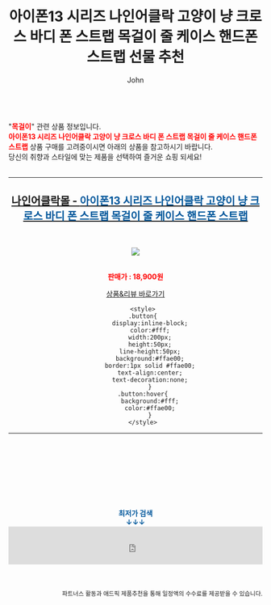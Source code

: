 ﻿---
layout: post
title:  "아이폰13 시리즈 나인어클락 고양이 냥 크로스 바디 폰 스트랩 목걸이 줄 케이스 핸드폰 스트랩 선물 추천"
author: John
categories: [ 목걸이 ]
tags: [ 목걸이, 목걸이 선풍기, 목걸이 브랜드, 목걸이형 선풍기, 목걸이 영어로, 목걸이 길이, 목걸이 추천, 목걸이 영어, 목걸이 선물, 목걸이 선물 의미 ]
image: http://nineoclock.shop/web/product/medium/202107/410e55f349c2d9934c276fcefd7b5f6b.jpg 
description: "아이폰13 시리즈 나인어클락 고양이 냥 크로스 바디 폰 스트랩 목걸이 줄 케이스 핸드폰 스트랩 선물 추천 관련 상품으로 가장 고객 선호도가 높은 제품입니다."
toc: true
toc_sticky: true
---

<br>
"<b><font color='#ff0000'>목걸이</font></b>" 관련 상품 정보입니다.
<br>
<b><font color='#ff0000'>아이폰13 시리즈 나인어클락 고양이 냥 크로스 바디 폰 스트랩 목걸이 줄 케이스 핸드폰 스트랩</font></b> 상품 구매를 고려중이시면 아래의 상품을 참고하시기 바랍니다.
<br>
당신의 취향과 스타일에 맞는 제품을 선택하여 즐거운 쇼핑 되세요!
<br><br>
<hr>
<p>
    
<center><h2><a href="https://nico.kr/1pTQsn" target="_blank"><b>나인어클락몰 - <font color='#01579B'>아이폰13 시리즈 나인어클락 고양이 냥 크로스 바디 폰 스트랩 목걸이 줄 케이스 핸드폰 스트랩</font></b></a></h2><br>

<a href="https://nico.kr/1pTQsn" target="_blank"><img src="http://nineoclock.shop/web/product/medium/202107/410e55f349c2d9934c276fcefd7b5f6b.jpg"></a><br><br>

<b><font color='#ff0000'>판매가 : 18,900원 </font></b><br>

<a href="https://nico.kr/1pTQsn" target="_blank" class="button">상품&리뷰 바로가기</a><p>

        <style>
        .button{
            display:inline-block;
            color:#fff;
            width:200px;
            height:50px;
            line-height:50px;
            background:#ffae00;
            border:1px solid #ffae00;
            text-align:center;
            text-decoration:none;
            }
        .button:hover{
            background:#fff;
            color:#ffae00;
            }
        </style>

<hr>

<br><br><br><br><br><br><br>
<center><b><font color='#01579B' size='medium'>최저가 검색<br>
↓↓↓</font></b></center>
<center><iframe src="https://coupa.ng/b1Tbjx" width="100%" height="75" frameborder="0" scrolling="no" referrerpolicy="unsafe-url"></iframe></center>
<br><br>
<p>
<small>
    <div align="right">파트너스 활동과 애드픽 제품추천을 통해 일정액의 수수료를 제공받을 수 있습니다.</div>
</small>
</p>
